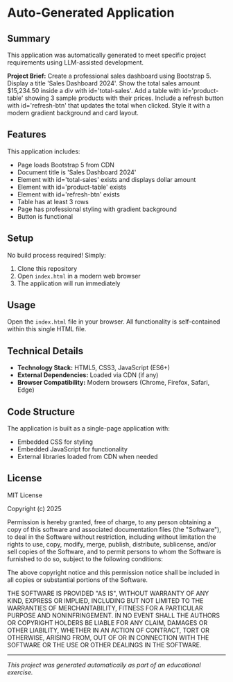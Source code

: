 # Auto-Generated Application

## Summary
This application was automatically generated to meet specific project requirements using LLM-assisted development.

**Project Brief:** Create a professional sales dashboard using Bootstrap 5. Display a title 'Sales Dashboard 2024'. Show the total sales amount $15,234.50 inside a div with id='total-sales'. Add a table with id='product-table' showing 3 sample products with their prices. Include a refresh button with id='refresh-btn' that updates the total when clicked. Style it with a modern gradient background and card layout.

## Features
This application includes:
- Page loads Bootstrap 5 from CDN
- Document title is 'Sales Dashboard 2024'
- Element with id='total-sales' exists and displays dollar amount
- Element with id='product-table' exists
- Element with id='refresh-btn' exists
- Table has at least 3 rows
- Page has professional styling with gradient background
- Button is functional

## Setup
No build process required! Simply:
1. Clone this repository
2. Open `index.html` in a modern web browser
3. The application will run immediately

## Usage
Open the `index.html` file in your browser. All functionality is self-contained within this single HTML file.

## Technical Details
- **Technology Stack:** HTML5, CSS3, JavaScript (ES6+)
- **External Dependencies:** Loaded via CDN (if any)
- **Browser Compatibility:** Modern browsers (Chrome, Firefox, Safari, Edge)

## Code Structure
The application is built as a single-page application with:
- Embedded CSS for styling
- Embedded JavaScript for functionality
- External libraries loaded from CDN when needed

## License
MIT License

Copyright (c) 2025

Permission is hereby granted, free of charge, to any person obtaining a copy
of this software and associated documentation files (the "Software"), to deal
in the Software without restriction, including without limitation the rights
to use, copy, modify, merge, publish, distribute, sublicense, and/or sell
copies of the Software, and to permit persons to whom the Software is
furnished to do so, subject to the following conditions:

The above copyright notice and this permission notice shall be included in all
copies or substantial portions of the Software.

THE SOFTWARE IS PROVIDED "AS IS", WITHOUT WARRANTY OF ANY KIND, EXPRESS OR
IMPLIED, INCLUDING BUT NOT LIMITED TO THE WARRANTIES OF MERCHANTABILITY,
FITNESS FOR A PARTICULAR PURPOSE AND NONINFRINGEMENT. IN NO EVENT SHALL THE
AUTHORS OR COPYRIGHT HOLDERS BE LIABLE FOR ANY CLAIM, DAMAGES OR OTHER
LIABILITY, WHETHER IN AN ACTION OF CONTRACT, TORT OR OTHERWISE, ARISING FROM,
OUT OF OR IN CONNECTION WITH THE SOFTWARE OR THE USE OR OTHER DEALINGS IN THE
SOFTWARE.

---

*This project was generated automatically as part of an educational exercise.*
